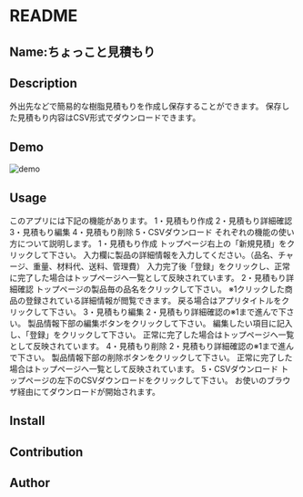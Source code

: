 # README

## Name:ちょっこと見積もり

## Description
外出先などで簡易的な樹脂見積もりを作成し保存することができます。
保存した見積もり内容はCSV形式でダウンロードできます。

## Demo
![demo](https://gyazo.com/ee4a58158f9b69810cf60a291780d8f3)

## Usage
このアプリには下記の機能があります。
1・見積もり作成
2・見積もり詳細確認
3・見積もり編集
4・見積もり削除
5・CSVダウンロード
それぞれの機能の使い方について説明します。
1・見積もり作成
  トップページ右上の「新規見積」をクリックして下さい。
  入力欄に製品の詳細情報を入力してください。（品名、チャージ、重量、材料代、送料、管理費）
  入力完了後「登録」をクリックし、正常に完了した場合はトップページへ一覧として反映されています。
2・見積もり詳細確認
  トップページの製品毎の品名をクリックして下さい。
  ※1クリックした商品の登録されている詳細情報が閲覧できます。
  戻る場合はアプリタイトルをクリックして下さい。
3・見積もり編集
  2・見積もり詳細確認の※1まで進んで下さい。
  製品情報下部の編集ボタンをクリックして下さい。
  編集したい項目に記入し、「登録」をクリックして下さい。
  正常に完了した場合はトップページへ一覧として反映されています。
4・見積もり削除
  2・見積もり詳細確認の※1まで進んで下さい。
  製品情報下部の削除ボタンをクリックして下さい。
  正常に完了した場合はトップページへ一覧として反映されています。
5・CSVダウンロード
  トップページの左下のCSVダウンロードをクリックして下さい。
  お使いのブラウザ経由にてダウンロードが開始されます。

## Install


## Contribution

## Author
